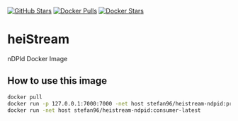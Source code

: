 [![GitHub Stars](https://img.shields.io/github/stars/stefanDeveloper/heistream)](https://github.com/stefanDeveloper/heistream/) [![Docker Pulls](https://img.shields.io/docker/pulls/stefan96/heistream-ndpid.svg)](https://hub.docker.com/r/stefan96/heistream-ndpid/) [![Docker Stars](https://img.shields.io/docker/stars/stefan96/heistream-ndpid.svg)](https://hub.docker.com/r/stefan96/heistream-ndpid/)

# heiStream

nDPId Docker Image

## How to use this image

```bash
docker pull 
docker run -p 127.0.0.1:7000:7000 -net host stefan96/heistream-ndpid:producer-latest
docker run -net host stefan96/heistream-ndpid:consumer-latest
```

## 

